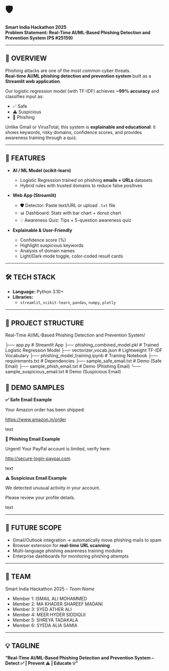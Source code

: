 # 🛡️   

**Smart India Hackathon 2025**  
**Problem Statement: Real-Time AI/ML-Based Phishing Detection and Prevention System (PS #25159)**  

---

## 📌 OVERVIEW  
Phishing attacks are one of the most common cyber threats.  
 **Real-time AI/ML phishing detection and prevention system** built as a **Streamlit web application**.  

Our logistic regression model (with TF-IDF) achieves **~99% accuracy** and classifies input as:  
- ✅ Safe  
- ⚠ Suspicious  
- 🚨 Phishing  

Unlike Gmail or VirusTotal, this system is **explainable and educational**: it shows keywords, risky domains, confidence scores, and provides awareness training through a quiz.  

---

## 🚀 FEATURES  

- **AI / ML Model (scikit-learn)**  
  - Logistic Regression trained on phishing **emails + URLs** datasets  
  - Hybrid rules with trusted domains to reduce false positives  

- **Web App (Streamlit)**  
  - 🛡️ Detector: Paste text/URL or upload `.txt` file  
  - 📊 Dashboard: Stats with bar chart + donut chart  
  - 💡 Awareness Quiz: Tips + 5-question awareness quiz  

- **Explainable & User-Friendly**  
  - Confidence score (%)  
  - Highlight suspicious keywords  
  - Analysis of domain names  
  - Light/Dark mode toggle, color-coded result cards  

---

## 🛠️ TECH STACK  

- **Language:** Python 3.10+  
- **Libraries:**  
  - `streamlit`, `scikit-learn`, `pandas`, `numpy`, `plotly`  

---

## 📂 PROJECT STRUCTURE  

Real-Time AI/ML-Based Phishing Detection and Prevention System/


├── app.py # Streamlit App
├── phishing_combined_model.pkl # Trained Logistic Regression Model
├── vectorizer_vocab.json # Lightweight TF-IDF Vocabulary
├── phishing_model_training.ipynb # Training Notebook
├── requirements.txt # Dependencies
├── sample_safe_email.txt # Demo (Safe Email)
├── sample_phish_email.txt # Demo (Phishing Email)
└── sample_suspicious_email.txt # Demo (Suspicious Email)

## 🎯 DEMO SAMPLES  

**✅ Safe Email Example**

Your Amazon order has been shipped:

https://www.amazon.in/order

text


**🚨 Phishing Email Example**

Urgent! Your PayPal account is limited, verify here:

http://secure-login-paypai.com

text


**⚠ Suspicious Email Example**

We detected unusual activity in your account.

Please review your profile details.

text


---

## 🚀 FUTURE SCOPE  

- Gmail/Outlook integration → automatically move phishing mails to spam  
- Browser extension for **real-time URL scanning**  
- Multi-language phishing awareness training modules  
- Enterprise dashboards for monitoring phishing attempts  

---

## 👥 TEAM  

Smart India Hackathon 2025 – *Team Name*  


- Member 1: ISMAIL ALI MOHAMMED
- Member 2: MA KHADER SHAREEF MADANI
- Member 3: SYED ATHER ALI
- Member 4: MEER HYDER SIDDIQUI
- Member 5: SHREYA TADAKALA
- Member 6: SYEDA ALIA SAMIA

---
## 💡 TAGLINE  

**“Real-Time AI/ML-Based Phishing Detection and Prevention System – Detect ✅ | Prevent ⚠ | Educate 💡”**
